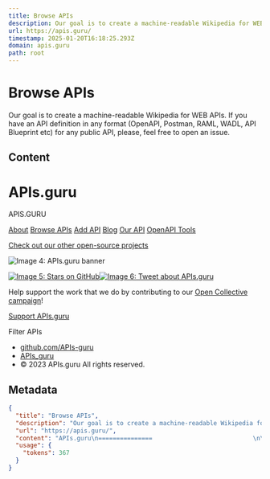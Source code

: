 ```yaml
---
title: Browse APIs
description: Our goal is to create a machine-readable Wikipedia for WEB APIs. If you have an API definition in any format (OpenAPI, Postman, RAML, WADL, API Blueprint etc) for any public API, please, feel free to open an issue.
url: https://apis.guru/
timestamp: 2025-01-20T16:18:25.293Z
domain: apis.guru
path: root
---
```


# Browse APIs


Our goal is to create a machine-readable Wikipedia for WEB APIs. If you have an API definition in any format (OpenAPI, Postman, RAML, WADL, API Blueprint etc) for any public API, please, feel free to open an issue.


## Content

APIs.guru
===============                            

APIS.GURU

[About](https://apis.guru/about/) [Browse APIs](https://apis.guru/) [Add API](https://apis.guru/add-api/) [Blog](https://blog.apis.guru/) [Our API](https://apis.guru/api-doc/) [OpenAPI Tools](https://apis.guru/awesome-openapi3/)

[Check out our other open-source projects](https://apis.guru/projects)

![Image 4: APIs.guru banner](https://apis.guru/assets/images/logo.svg)

 [![Image 5: Stars on GitHub](https://img.shields.io/github/stars/APIs-guru/openapi-directory.svg?style=social&label=Star)](https://github.com/APIs-guru/openapi-directory)[![Image 6: Tweet about APIs.guru](https://img.shields.io/twitter/url/http/shields.io.svg?style=social)](https://twitter.com/intent/tweet?text=http%3A%2F%2FAPIs.guru%20-%20Wikipedia%20for%20%23Web%20%23APIs%20by%20@APIs_guru%20pic.twitter.com/UhlhbMw1NP)

Help support the work that we do by contributing to our [Open Collective campaign](https://opencollective.com/openapi-directory)!

[Support APIs.guru](https://opencollective.com/openapi-directory)

Filter APIs 

 

*   [github.com/APIs-guru](https://github.com/APIs-guru)
*   [APIs\_guru](https://twitter.com/APIs_guru)
*   © 2023 APIs.guru All rights reserved.

## Metadata

```json
{
  "title": "Browse APIs",
  "description": "Our goal is to create a machine-readable Wikipedia for WEB APIs. If you have an API definition in any format (OpenAPI, Postman, RAML, WADL, API Blueprint etc) for any public API, please, feel free to open an issue.",
  "url": "https://apis.guru/",
  "content": "APIs.guru\n===============                            \n\nAPIS.GURU\n\n[About](https://apis.guru/about/) [Browse APIs](https://apis.guru/) [Add API](https://apis.guru/add-api/) [Blog](https://blog.apis.guru/) [Our API](https://apis.guru/api-doc/) [OpenAPI Tools](https://apis.guru/awesome-openapi3/)\n\n[Check out our other open-source projects](https://apis.guru/projects)\n\n![Image 4: APIs.guru banner](https://apis.guru/assets/images/logo.svg)\n\n [![Image 5: Stars on GitHub](https://img.shields.io/github/stars/APIs-guru/openapi-directory.svg?style=social&label=Star)](https://github.com/APIs-guru/openapi-directory)[![Image 6: Tweet about APIs.guru](https://img.shields.io/twitter/url/http/shields.io.svg?style=social)](https://twitter.com/intent/tweet?text=http%3A%2F%2FAPIs.guru%20-%20Wikipedia%20for%20%23Web%20%23APIs%20by%20@APIs_guru%20pic.twitter.com/UhlhbMw1NP)\n\nHelp support the work that we do by contributing to our [Open Collective campaign](https://opencollective.com/openapi-directory)!\n\n[Support APIs.guru](https://opencollective.com/openapi-directory)\n\nFilter APIs \n\n \n\n*   [github.com/APIs-guru](https://github.com/APIs-guru)\n*   [APIs\\_guru](https://twitter.com/APIs_guru)\n*   © 2023 APIs.guru All rights reserved.",
  "usage": {
    "tokens": 367
  }
}
```
